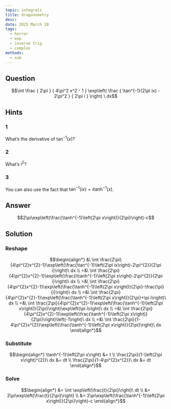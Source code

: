 ```yaml
---
topic: integrals
title: dragonometry
desc: 
date: 2025 March 18
tags:
  - horror
  - exp
  - inverse trig
  - complex
methods:
  - sub
---
```



## Question
```math
\int
  \frac
    { 2\pi }
    { 4\pi^2 x^2 - 1 }
  \exp\left(
    \frac
      { \tan^{-1}(2\pi ix) - 2\pi^2 }
      { 2\pi i }
  \right)
\ dx
```


## Hints

### 1
What’s the derivative of $\tan^{-1}(x)$?

### 2
What’s $i^2$?

### 3
You can also use the fact that $\tan^{-1}(ix) = i\tanh^{-1}(x)$.


## Answer
```math
2\pi\exp\left(\frac{\tanh^{-1}\left(2\pi x\right)}{2\pi}\right)-c
```


## Solution

### Reshape
```math
\begin{align*}
  &\ \int \frac{2\pi}{4\pi^{2}x^{2}-1}\exp\left(\frac{\tan^{-1}\left(2\pi ix\right)-2\pi^{2}}{2\pi i}\right)\ dx
  \\ =&\ \int \frac{2\pi}{4\pi^{2}x^{2}-1}\exp\left(\frac{i\tanh^{-1}\left(2\pi x\right)-2\pi^{2}}{2\pi i}\right)\ dx
  \\ =&\ \int \frac{2\pi}{4\pi^{2}x^{2}-1}\exp\left(\frac{\tanh^{-1}\left(2\pi x\right)}{2\pi}-\frac{\pi}{i}\right)\ dx
  \\ =&\ \int \frac{2\pi}{4\pi^{2}x^{2}-1}\exp\left(\frac{\tanh^{-1}\left(2\pi x\right)}{2\pi}+\pi i\right)\ dx
  \\ =&\ \int \frac{2\pi}{4\pi^{2}x^{2}-1}\exp\left(\frac{\tanh^{-1}\left(2\pi x\right)}{2\pi}\right)\exp\left(\pi i\right)\ dx
  \\ =&\ \int \frac{2\pi}{4\pi^{2}x^{2}-1}\exp\left(\frac{\tanh^{-1}\left(2\pi x\right)}{2\pi}\right)\left(-1\right)\ dx
  \\ =&\ \int \frac{2\pi}{1-4\pi^{2}x^{2}}\exp\left(\frac{\tanh^{-1}\left(2\pi x\right)}{2\pi}\right)\ dx
\end{align*}
```

### Substitute
```math
\begin{align*}
  \tanh^{-1}\left(2\pi x\right) &= t
  \\ \frac{2\pi}{1-\left(2\pi x\right)^{2}}\ dx &= dt
  \\ \frac{2\pi}{1-4\pi^{2}x^{2}}\ dx &= dt
\end{align*}
```

### Solve
```math
\begin{align*}
  &= \int \exp\left(\frac{t}{2\pi}\right)\ dt
  \\ &= 2\pi\exp\left(\frac{t}{2\pi}\right)
  \\ &= 2\pi\exp\left(\frac{\tanh^{-1}\left(2\pi x\right)}{2\pi}\right)-c
\end{align*}
```
